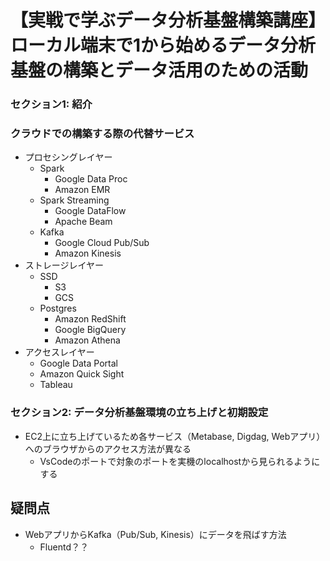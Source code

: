 # 【実戦で学ぶデータ分析基盤構築講座】ローカル端末で1から始めるデータ分析基盤の構築とデータ活用のための活動

### セクション1: 紹介
### クラウドでの構築する際の代替サービス
* プロセシングレイヤー
    * Spark
        * Google Data Proc
        * Amazon EMR
    * Spark Streaming
        * Google DataFlow
        * Apache Beam
    * Kafka
        * Google Cloud Pub/Sub
        * Amazon Kinesis
* ストレージレイヤー
    * SSD
        * S3
        * GCS
    * Postgres
        * Amazon RedShift
        * Google BigQuery
        * Amazon Athena
* アクセスレイヤー
    * Google Data Portal
    * Amazon Quick Sight
    * Tableau
### セクション2: データ分析基盤環境の立ち上げと初期設定
* EC2上に立ち上げているため各サービス（Metabase, Digdag, Webアプリ）へのブラウザからのアクセス方法が異なる
    * VsCodeのポートで対象のポートを実機のlocalhostから見られるようにする

## 疑問点
* WebアプリからKafka（Pub/Sub, Kinesis）にデータを飛ばす方法
    * Fluentd？？